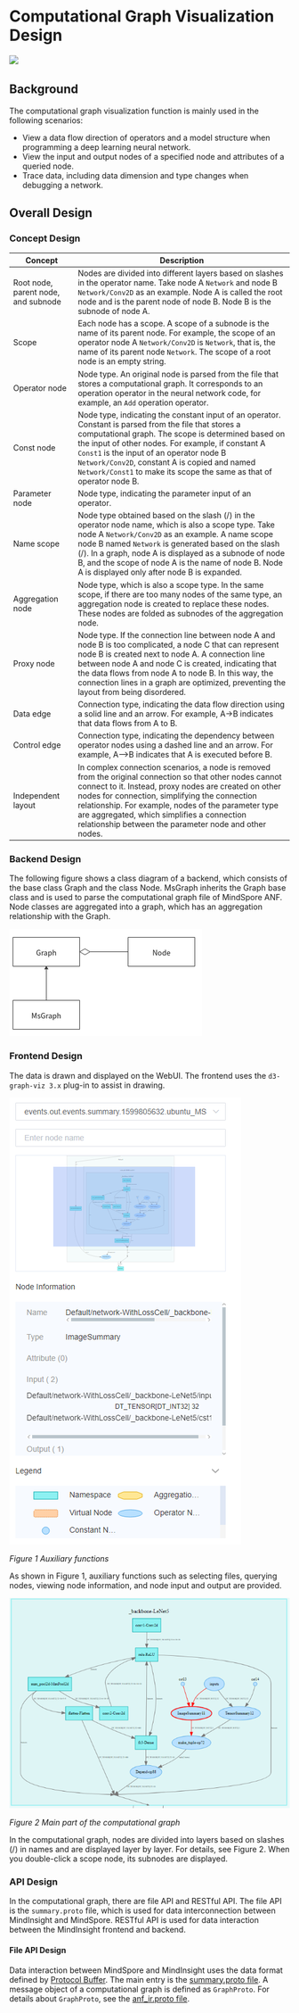 # Computational Graph Visualization Design

<a href="https://gitee.com/mindspore/docs/blob/master/docs/mindinsight/docs/source_en/graph_visual_design.md" target="_blank"><img src="https://mindspore-website.obs.cn-north-4.myhuaweicloud.com/website-images/master/resource/_static/logo_source_en.png"></a>

## Background

The computational graph visualization function is mainly used in the following scenarios:

- View a data flow direction of operators and a model structure when programming a deep learning neural network.
- View the input and output nodes of a specified node and attributes of a queried node.
- Trace data, including data dimension and type changes when debugging a network.

## Overall Design

### Concept Design

| Concept                             | Description                              |
| ----------------------------------- | ---------------------------------------- |
| Root node, parent node, and subnode | Nodes are divided into different layers based on slashes in the operator name. Take node A `Network` and node B `Network/Conv2D` as an example. Node A is called the root node and is the parent node of node B. Node B is the subnode of node A. |
| Scope                               | Each node has a scope. A scope of a subnode is the name of its parent node. For example, the scope of an operator node A `Network/Conv2D` is `Network`, that is, the name of its parent node `Network`. The scope of a root node is an empty string. |
| Operator node                       | Node type. An original node is parsed from the file that stores a computational graph. It corresponds to an operation operator in the neural network code, for example, an `Add` operation operator. |
| Const node                          | Node type, indicating the constant input of an operator. Constant is parsed from the file that stores a computational graph. The scope is determined based on the input of other nodes. For example, if constant A `Const1` is the input of an operator node B `Network/Conv2D`, constant A is copied and named `Network/Const1` to make its scope the same as that of operator node B. |
| Parameter node                      | Node type, indicating the parameter input of an operator. |
| Name scope                          | Node type obtained based on the slash (/) in the operator node name, which is also a scope type. Take node A `Network/Conv2D` as an example. A name scope node B named `Network` is generated based on the slash (/). In a graph, node A is displayed as a subnode of node B, and the scope of node A is the name of node B. Node A is displayed only after node B is expanded. |
| Aggregation node                    | Node type, which is also a scope type. In the same scope, if there are too many nodes of the same type, an aggregation node is created to replace these nodes. These nodes are folded as subnodes of the aggregation node. |
| Proxy node                          | Node type. If the connection line between node A and node B is too complicated, a node C that can represent node B is created next to node A. A connection line between node A and node C is created, indicating that the data flows from node A to node B. In this way, the connection lines in a graph are optimized, preventing the layout from being disordered. |
| Data edge                           | Connection type, indicating the data flow direction using a solid line and an arrow. For example, A->B indicates that data flows from A to B. |
| Control edge                        | Connection type, indicating the dependency between operator nodes using a dashed line and an arrow. For example, A-->B indicates that A is executed before B. |
| Independent layout                  | In complex connection scenarios, a node is removed from the original connection so that other nodes cannot connect to it. Instead, proxy nodes are created on other nodes for connection, simplifying the connection relationship. For example, nodes of the parameter type are aggregated, which simplifies a connection relationship between the parameter node and other nodes. |

### Backend Design

The following figure shows a class diagram of a backend, which consists of the base class Graph and the class Node. MsGraph inherits the Graph base class and is used to parse the computational graph file of MindSpore ANF. Node classes are aggregated into a graph, which has an aggregation relationship with the Graph.

![Class diagram design](./images/graph_visual_class_design.png)

### Frontend Design

The data is drawn and displayed on the WebUI. The frontend uses the `d3-graph-viz 3.x` plug-in to assist in drawing.

![Input image description](./images/graph_visual_right_side.png)

*Figure 1 Auxiliary functions*

As shown in Figure 1, auxiliary functions such as selecting files, querying nodes, viewing node information, and node input and output are provided.

![Main part of the computational graph](./images/graph_visual_main.png)

*Figure 2 Main part of the computational graph*

In the computational graph, nodes are divided into layers based on slashes (/) in names and are displayed layer by layer. For details, see Figure 2. When you double-click a scope node, its subnodes are displayed.

### API Design

In the computational graph, there are file API and RESTful API. The file API is the `summary.proto` file, which is used for data interconnection between MindInsight and MindSpore.
RESTful API is used for data interaction between the MindInsight frontend and backend.

#### File API Design

Data interaction between MindSpore and MindInsight uses the data format defined by [Protocol Buffer](https://developers.google.cn/protocol-buffers/docs/pythontutorial).
The main entry is the [summary.proto file](https://gitee.com/mindspore/mindinsight/blob/master/mindinsight/datavisual/proto_files/mindinsight_summary.proto). A message object of a computational graph is defined as `GraphProto`. For details about `GraphProto`, see the [anf_ir.proto file](https://gitee.com/mindspore/mindinsight/blob/master/mindinsight/datavisual/proto_files/mindinsight_anf_ir.proto).
